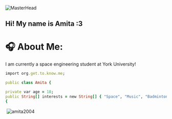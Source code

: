 ![MasterHead](https://i.pinimg.com/originals/6f/04/0b/6f040b4a4db555dd98a603a81872ecdf.gif)
## Hi! My name is Amita :3

# :headphones: About Me:
I am currently a space engineering student at York University!
```ruby
import org.get.to.know.me;

public class Amita {

private var age = 18;
public String[] interests = new String[] { "Space", "Music", "Badminton", "Fashion" };
{
```


<p>&nbsp;<img align="center" src="https://github-readme-stats.vercel.app/api?username=amita2004&show_icons=true&locale=en" alt="amita2004" /></p>
